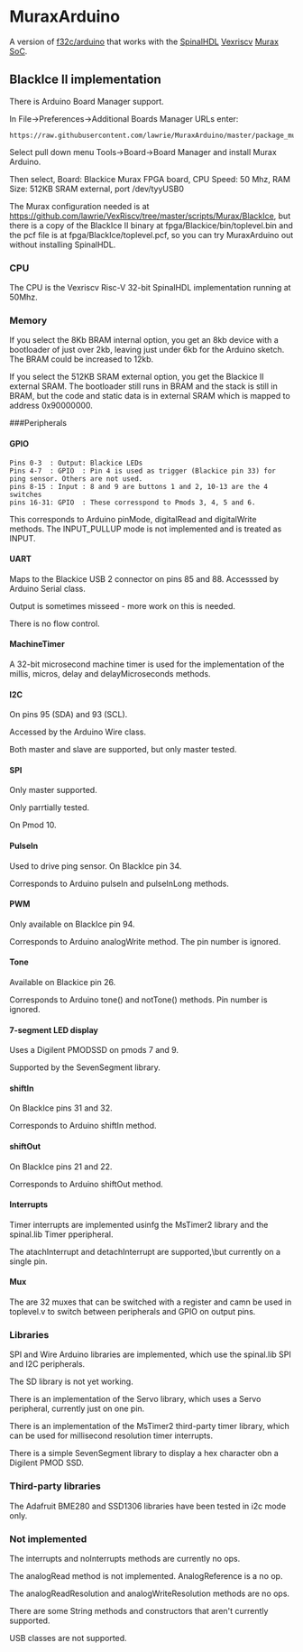 # MuraxArduino

A version of [f32c/arduino](https://github.com/f32c/arduino) that works with the [SpinalHDL](https://github.com/SpinalHDL/SpinalHDL)  [Vexriscv](https://github.com/SpinalHDL/VexRiscv) [Murax SoC](https://github.com/SpinalHDL/VexRiscv/blob/master/src/main/scala/vexriscv/demo/Murax.scala).

## BlackIce II implementation

There is Arduino Board Manager support.

In File->Preferences->Additional Boards Manager URLs enter:

    https://raw.githubusercontent.com/lawrie/MuraxArduino/master/package_murax_core_index.json

Select pull down menu Tools->Board->Board Manager and install Murax Arduino.

Then select, Board: Blackice Murax FPGA board, CPU Speed: 50 Mhz, RAM Size: 512KB SRAM external, port /dev/tyyUSB0

The Murax configuration needed is at https://github.com/lawrie/VexRiscv/tree/master/scripts/Murax/BlackIce, 
but there is a copy of the BlackIce II binary at fpga/Blackice/bin/toplevel.bin and the pcf file is
at fpga/BlackIce/toplevel.pcf, so you can try MuraxArduino out without installing SpinalHDL.

### CPU

The CPU is the Vexriscv Risc-V 32-bit SpinalHDL implementation running at 50Mhz.

### Memory

If you select the 8Kb BRAM internal option, you get an 8kb device with a bootloader of just over 2kb, leaving just under 6kb for the Arduino sketch. The BRAM could be increased to 12kb.

If you select the 512KB SRAM external option, you get the Blackice II external SRAM. The bootloader still runs in BRAM and the stack is still in BRAM, but the code and static data is in external SRAM which is mapped to address 0x90000000.

###Peripherals

#### GPIO

```
Pins 0-3  : Output: Blackice LEDs
Pins 4-7  : GPIO  : Pin 4 is used as trigger (Blackice pin 33) for ping sensor. Others are not used.
pins 8-15 : Input : 8 and 9 are buttons 1 and 2, 10-13 are the 4 switches
pins 16-31: GPIO  : These corresspond to Pmods 3, 4, 5 and 6.
```

This corresponds to Arduino pinMode, digitalRead and digitalWrite methods. The INPUT_PULLUP mode is not implemented and is treated as INPUT.

#### UART

Maps to the Blackice USB 2 connector on pins 85 and 88. Accesssed by Arduino Serial class. 

Output is sometimes misseed - more work on this is needed.

There is no flow control.

#### MachineTimer

A 32-bit microsecond machine timer is used for the implementation of the millis, micros, delay and delayMicroseconds methods.

#### I2C 

On pins 95 (SDA) and 93 (SCL). 

Accessed by the Arduino Wire class.

Both master and slave are supported, but only master tested.

#### SPI

Only master supported. 

Only parrtially tested.

On Pmod 10.

#### PulseIn

Used to drive ping sensor. On BlackIce pin 34.

Corresponds to Arduino pulseIn and pulseInLong methods.

#### PWM

Only available on BlackIce pin 94.

Corresponds to Arduino analogWrite method. The pin number is ignored.

#### Tone

Available on Blackice pin 26.

Corresponds to Arduino tone() and notTone() methods. Pin number is ignored.

#### 7-segment LED display

Uses a Digilent PMODSSD on pmods 7 and 9.

Supported by the SevenSegment library.

#### shiftIn

On BlackIce pins 31 and 32.

Corresponds to Arduino shiftIn method.

#### shiftOut

On BlackIce pins 21 and 22.

Corresponds to Arduino shiftOut method.

#### Interrupts

Timer interrupts are implemented usinfg the MsTimer2 library and the spinal.lib Timer pperipheral.

The atachInterrupt and detachInterrupt are supported,\but currently on a single pin.

#### Mux

The are 32 muxes that can be switched with a register and camn be used in toplevel.v to switch between peripherals and GPIO on output pins.

### Libraries

SPI and Wire Arduino libraries are implemented, which use the spinal.lib SPI and I2C peripherals.

The SD library is not yet working.

There is an implementation of the Servo library, which uses a Servo peripheral, currently just on one pin.

There is an implementation of the MsTimer2 third-party timer library, which can be used for millisecond resolution timer interrupts.

There is a simple SevenSegment library to display a hex character obn a Digilent PMOD SSD.

### Third-party libraries

The Adafruit BME280 and SSD1306 libraries have been tested in i2c mode only.

### Not implemented

The interrupts and noInterrupts methods are currently no ops.

The analogRead method is not implemented. AnalogReference is a no op.

The analogReadResolution and analogWriteResolution methods are no ops.

There are some String methods and constructors that aren't currently supported.

USB classes are not supported.
